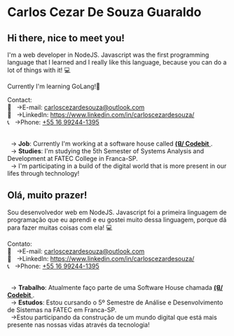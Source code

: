 # Carlos Cezar De Souza Guaraldo

 ## Hi there, nice to meet you!
 I'm a web developer in NodeJS. Javascript was the first programming
 language that I learned and I really like this language, because you can
 do a lot of things with it! :computer:
 
 Currently I'm learning GoLang!:rocket:

 Contact:
 <br/> :email: &nbsp; ->E-mail: carloscezardesouza@outlook.com
 <br/> :link: &nbsp; ->LinkedIn: https://www.linkedin.com/in/carloscezardesouza/
 <br/> :telephone_receiver: &nbsp; ->Phone: <a href="https://api.whatsapp.com/send?phone=5516992441395" target="_blank">+55 16 99244-1395</a>
 
 <br/> &nbsp; -> **Job**: Currently I'm working at a software house called <a href="https://codebit.com.br/" target="_blank"> **(ꓭ/ Codebit** </a>.
 <br/> &nbsp; -> **Studies**: I'm studying the 5th Semester of Systems Analysis and Development at FATEC College in Franca-SP.
 <br/> &nbsp; -> I'm participating in a build of the digital world that is more present in our lifes through technology!

 ## Olá, muito prazer!
 Sou desenvolvedor web em NodeJS. Javascript foi a primeira linguagem
 de programação que eu aprendi e eu gostei muito dessa linguagem, porque dá
 para fazer muitas coisas com ela! :computer:

 Contato:
 <br/> :email: &nbsp; ->E-mail: carloscezardesouza@outlook.com
 <br/> :link: &nbsp; ->LinkedIn: https://www.linkedin.com/in/carloscezardesouza/
 <br/> :telephone_receiver: &nbsp; ->Phone: <a href="https://api.whatsapp.com/send?phone=5516992441395" target="_blank">+55 16 99244-1395</a>
            
 <br/> &nbsp; -> **Trabalho**: Atualmente faço parte de uma Software House chamada <a href="https://codebit.com.br/" target="_blank"> **(ꓭ/ Codebit** </a>.
 <br/> &nbsp; -> **Estudos**: Estou cursando o 5º Semestre de Análise e Desenvolvimento de Sistemas na FATEC em Franca-SP.
 <br/> &nbsp; ->Estou participando da construção de um mundo digital que está mais presente nas nossas vidas através da tecnologia!
</pt>
